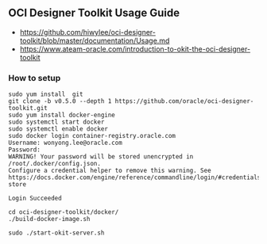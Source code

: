 ## OCI Designer Toolkit Usage Guide
* https://github.com/hiwylee/oci-designer-toolkit/blob/master/documentation/Usage.md
* https://www.ateam-oracle.com/introduction-to-okit-the-oci-designer-toolkit
### How to setup
```
sudo yum install  git
git clone -b v0.5.0 --depth 1 https://github.com/oracle/oci-designer-toolkit.git
sudo yum install docker-engine
sudo systemctl start docker
sudo systemctl enable docker
sudo docker login container-registry.oracle.com
Username: wonyong.lee@oracle.com
Password:
WARNING! Your password will be stored unencrypted in /root/.docker/config.json.
Configure a credential helper to remove this warning. See
https://docs.docker.com/engine/reference/commandline/login/#credentials-store

Login Succeeded

cd oci-designer-toolkit/docker/
./build-docker-image.sh

sudo ./start-okit-server.sh

```
